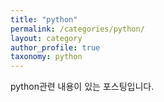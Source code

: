 ```yaml
---
title: "python"
permalink: /categories/python/
layout: category
author_profile: true
taxonomy: python
---
```


python관련 내용이 있는 포스팅입니다.